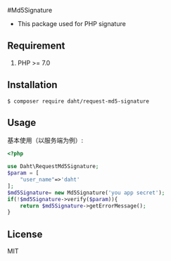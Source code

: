 
#Md5Signature

- This package used for PHP signature

## Requirement

1. PHP >= 7.0

## Installation

```shell
$ composer require daht/request-md5-signature
```

## Usage

基本使用（以服务端为例）:

```php
<?php

use Daht\RequestMd5Signature;
$param = [
    "user_name"=>'daht'
];
$md5Signature= new Md5Signature('you app secret');
if(!$md5Signature->verify($param)){
    return $md5Signature->getErrorMessage();
}

```

## License

MIT
